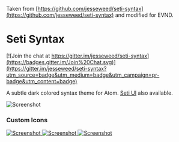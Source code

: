 Taken from [https://github.com/jesseweed/seti-syntax](https://github.com/jesseweed/seti-syntax) and modified for EVND.

# Seti Syntax

[![Join the chat at https://gitter.im/jesseweed/seti-syntax](https://badges.gitter.im/Join%20Chat.svg)](https://gitter.im/jesseweed/seti-syntax?utm_source=badge&utm_medium=badge&utm_campaign=pr-badge&utm_content=badge)

A subtle dark colored syntax theme for Atom. [Seti UI](https://atom.io/themes/seti-ui) also available.

![Screenshot](https://github.com/jesseweed/seti-syntax/raw/master/screenshot.png)


### Custom Icons
[ ![Screenshot](https://github.com/jesseweed/seti-syntax/raw/master/_icons/circular/circular-128x128.png) ](_icons/circular/)
[ ![Screenshot](https://github.com/jesseweed/seti-syntax/raw/master/_icons/rounded/rounded-128x128.png) ](_icons/rounded/)
[ ![Screenshot](https://github.com/jesseweed/seti-syntax/raw/master/_icons/squared/squared-128x128.png) ](_icons/squared/)

